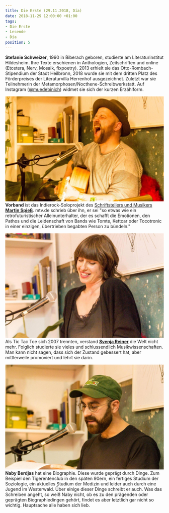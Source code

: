 ```yaml
---
title: Die Erste (29.11.2018, Día)
date: 2018-11-29 12:00:00 +01:00
tags:
- Die Erste
- Lesende
- Dia
position: 5
---
```


**Stefanie Schweizer**, 1990 in Biberach geboren, studierte am Literaturinstitut Hildesheim. Ihre Texte erschienen in Anthologien, Zeitschriften und online (Etcetera, Nerv, Mosaik, fixpoetry). 2013 erhielt sie das Otto-Rombach-Stipendium der Stadt Heilbronn, 2018 wurde sie mit dem dritten Platz des Förderpreises der Literaturvilla Herrenhof ausgezeichnet. Zuletzt war sie Teilnehmerin der Metamorphosen/Nocthene-Schreibwerkstatt. Auf Instagram ([@muedebinich](https://www.instagram.com/muedebinich/)) widmet sie sich der kurzen Erzählform.

![44098146_328855297668238_3800396443156480000_o.jpg](/uploads/44098146_328855297668238_3800396443156480000_o.jpg)**Vorband** ist das Indierock-Soloprojekt des [Schriftstellers und Musikers ](http://www.martinspiess.com/)**[Martin Spieß](http://www.martinspiess.com/)**. mtv.de schrieb über ihn, er sei "so etwas wie ein retrofuturistischer Alleinunterhalter, der es schafft die Emotionen, den Pathos und die Leidenschaft von Bands wie Tomte, Kettcar oder Tocotronic in einer einzigen, übertrieben begabten Person zu bündeln."

![44255311_328855124334922_7196553579480481792_o.jpg](/uploads/44255311_328855124334922_7196553579480481792_o.jpg)Als Tic Tac Toe sich 2007 trennten, verstand **[Svenja Reiner](http://svenjareiner.de/)** die Welt nicht mehr. Folglich studierte sie vieles und schlussendlich Musikwissenschaften. Man kann nicht sagen, dass sich der Zustand gebessert hat, aber mittlerweile promoviert und lehrt sie darin.

![44131158_328855314334903_6320201683536183296_o.jpg](/uploads/44131158_328855314334903_6320201683536183296_o.jpg)**Naby Berdjas** hat eine Biographie. Diese wurde geprägt durch Dinge. Zum Beispiel den Tigerentenclub in den späten 90ern, ein fertiges Studium der Soziologie, ein aktuelles Studium der Medizin und leider auch durch eine Jugend im Westerwald. Über einige dieser Dinge schreibt er auch. Was das Schreiben angeht, so weiß Naby nicht, ob es zu den prägenden oder geprägten Biographiedingen gehört, findet es aber letztlich gar nicht so wichtig. Hauptsache alle haben sich lieb.